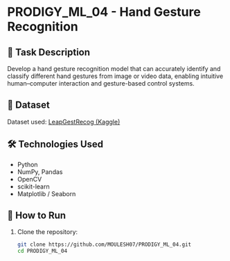 # PRODIGY_ML_04 - Hand Gesture Recognition

## 📌 Task Description
Develop a hand gesture recognition model that can accurately identify and classify different hand gestures from image or video data, enabling intuitive human–computer interaction and gesture-based control systems.

## 📂 Dataset
Dataset used: [LeapGestRecog (Kaggle)](https://www.kaggle.com/gti-upm/leapgestrecog)

## 🛠️ Technologies Used
- Python
- NumPy, Pandas
- OpenCV
- scikit-learn
- Matplotlib / Seaborn

## 🚀 How to Run
1. Clone the repository:
   ```bash
   git clone https://github.com/MOULESH07/PRODIGY_ML_04.git
   cd PRODIGY_ML_04
